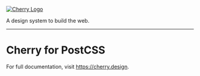 [![Cherry Logo](https://cherry-documentation.s3-eu-west-1.amazonaws.com/img/cherry-repository-logo.svg#0)](https://www.cherry.design/)

A design system to build the web.

---

# Cherry for PostCSS
For full documentation, visit https://cherry.design.
